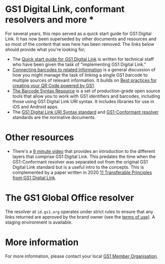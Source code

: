 # GS1 Digital Link, conformant resolvers and more *
For several years, this repo served as a quick start guide for GS1 Digital Link. It has now been superseded by other documents and resources and so most of the content that was here has been removed. The links below should provide what you're looking for;

* The [Quick start guide for GS1 Digital Link](https://ref.gs1.org/docs/2024/digital-link-quick-start-guide) is written for technical staff who have been given the task of "implementing GS1 Digital Link."
* [Connecting barcodes to related information](https://ref.gs1.org/docs/2024/connecting-barcodes-to-related-information) is a general discussion of how you might manage the task of linking a single GS1 barcode to multiple sources of relevant information. It builds on [Best practices for creating your QR Code powered by GS1](https://ref.gs1.org/docs/2023/QR-Code_powered-by-GS1-best-practices).
* [The Barcode Syntax Resource](https://ref.gs1.org/tools/gs1-barcode-syntax-resource/) is a set of production-grade open source tools that allow you to work with GS1 identifiers and barcodes, including those using GS1 Digital Link URI syntax. It includes libraries for use in iOS and Android apps.
* The [GS1 Digital Link URI Syntax standard](https://ref.gs1.org/standards/digital-link/) and [GS1-Conformant resolver](https://ref.gs1.org/standards/resolver/) standards are the normative documents.

# Other resources #
* There's a [9 minute video](https://youtu.be/H2idDJeH3o4) that provides an introduction to the different layers that comprise GS1 Digital Link. This predates the time when the GS1-Conformant resolver was separated out from the original GS1 Digital Link standard but is a useful intro to the concepts. This is complemented by a paper written in 2020 [11 Transferable Principles from GS1 Digital Link](https://gs1.github.io/DigitalLinkDocs/principles/).

# The GS1 Global Office resolver
The resolver at `id.gs1.org` operates under strict rules to ensure that any links returned are approved by the brand owner (see the [terms of use](https://www.gs1.org/standards/resolver/terms-of-use)). A staging environment is available. 

# More information #
For more information, please contact your local [GS1 Member Organisation](https://www.gs1.org/contact).

